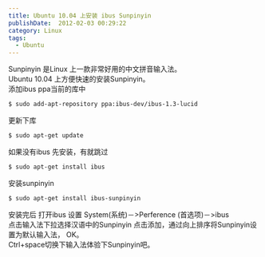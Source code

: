 ```yaml
---
title: Ubuntu 10.04 上安装 ibus Sunpinyin
publishDate:  2012-02-03 00:29:22
category: Linux 
tags: 
  - Ubuntu
---
```


Sunpinyin 是Linux 上一款非常好用的中文拼音输入法。  
Ubuntu 10.04 上方便快速的安装Sunpinyin。  
添加ibus ppa当前的库中  

```bash
$ sudo add-apt-repository ppa:ibus-dev/ibus-1.3-lucid  
```

更新下库  

```bash
$ sudo apt-get update  
```

如果没有ibus 先安装，有就跳过  

```bash
$ sudo apt-get install ibus  
```

安装sunpinyin  

```bash
$ sudo apt-get install ibus-sunpinyin  
```

安装完后 打开ibus 设置 System(系统)－>Perference (首选项)－>ibus   
点击输入法下拉选择汉语中的Sunpinyin 点击添加，通过向上排序将Sunpinyin设置为默认输入法， OK。  
Ctrl+space切换下输入法体验下Sunpinyin吧。 

